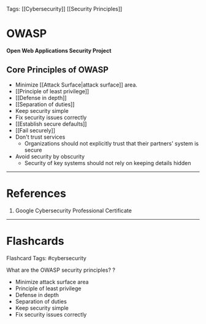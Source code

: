 Tags: [[Cybersecurity]] [[Security Principles]]
# OWASP

**Open Web Applications Security Project**

## Core Principles of OWASP
- Minimize [[Attack Surface|attack surface]] area.
- [[Principle of least privilege]]
- [[Defense in depth]]
- [[Separation of duties]]
- Keep security simple
- Fix security issues correctly
- [[Establish secure defaults]]
- [[Fail securely]]
- Don't trust services
	- Organizations should not explicitly trust that their partners' system is secure
- Avoid security by obscurity
	- Security of key systems should not rely on keeping details hidden


---
# References

1. Google Cybersecurity Professional Certificate

---
# Flashcards

Flashcard Tags: #cybersecurity 

What are the OWASP security principles?
?
- Minimize attack surface area
- Principle of least privilege
- Defense in depth
- Separation of duties
- Keep security simple
- Fix security issues correctly
<!--SR:!2024-05-12,4,190-->